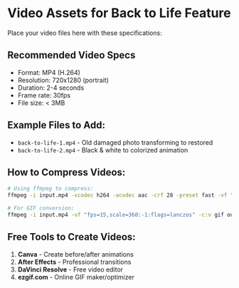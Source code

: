 # Video Assets for Back to Life Feature

Place your video files here with these specifications:

## Recommended Video Specs
- Format: MP4 (H.264)
- Resolution: 720x1280 (portrait)
- Duration: 2-4 seconds
- Frame rate: 30fps
- File size: < 3MB

## Example Files to Add:
- `back-to-life-1.mp4` - Old damaged photo transforming to restored
- `back-to-life-2.mp4` - Black & white to colorized animation

## How to Compress Videos:
```bash
# Using ffmpeg to compress:
ffmpeg -i input.mp4 -vcodec h264 -acodec aac -crf 28 -preset fast -vf "scale=720:1280" output.mp4

# For GIF conversion:
ffmpeg -i input.mp4 -vf "fps=15,scale=360:-1:flags=lanczos" -c:v gif output.gif
```

## Free Tools to Create Videos:
1. **Canva** - Create before/after animations
2. **After Effects** - Professional transitions
3. **DaVinci Resolve** - Free video editor
4. **ezgif.com** - Online GIF maker/optimizer